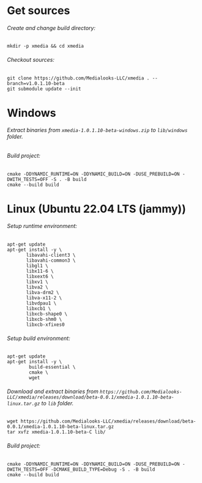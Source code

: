 # Get sources
###### Create and change build directory:
```shell
mkdir -p xmedia && cd xmedia
```
###### Checkout sources:
```shell
git clone https://github.com/Medialooks-LLC/xmedia . --branch=v1.0.1.10-beta
git submodule update --init
```
# Windows
###### Extract binaries from `xmedia-1.0.1.10-beta-windows.zip` to `lib/windows` folder.
###### Build project:
```shell
cmake -DDYNAMIC_RUNTIME=ON -DDYNAMIC_BUILD=ON -DUSE_PREBUILD=ON -DWITH_TESTS=OFF -S . -B build
cmake --build build
```
# Linux (Ubuntu 22.04 LTS (jammy))
###### Setup runtime environment:
 ```shell script
apt-get update
apt-get install -y \
        libavahi-client3 \
        libavahi-common3 \
        libgl1 \
        libx11-6 \
        libxext6 \
        libxv1 \
        libva2 \
        libva-drm2 \
        libva-x11-2 \
        libvdpau1 \
        libxcb1 \
        libxcb-shape0 \
        libxcb-shm0 \
        libxcb-xfixes0
```
###### Setup build environment:
```shell script
apt-get update
apt-get install -y \
        build-essential \
        cmake \
        wget
```
###### Download and extract binaries from `https://github.com/Medialooks-LLC/xmedia/releases/download/beta-0.0.1/xmedia-1.0.1.10-beta-linux.tar.gz` to `lib` folder.
```shell script
wget https://github.com/Medialooks-LLC/xmedia/releases/download/beta-0.0.1/xmedia-1.0.1.10-beta-linux.tar.gz
tar xvfz xmedia-1.0.1.10-beta-C lib/
```
###### Build project:
```shell
cmake -DDYNAMIC_RUNTIME=ON -DDYNAMIC_BUILD=ON -DUSE_PREBUILD=ON -DWITH_TESTS=OFF -DCMAKE_BUILD_TYPE=Debug -S . -B build
cmake --build build
```